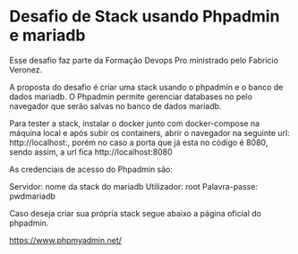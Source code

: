 # Desafio de Stack usando Phpadmin e mariadb

Esse desafio faz parte da Formação Devops Pro ministrado pelo Fabricio Veronez.

A proposta do desafio é criar uma stack usando o phpadmin e o banco de dados mariadb. O Phpadmin permite gerenciar databases
no pelo navegador que serão salvas no banco de dados mariadb.

Para tester a stack, instalar o docker junto com docker-compose na máquina local e após subir os containers, abrir o navegador
na seguinte url: http://localhost:, porém no caso a porta que já esta no código é 8080, sendo assim, a url fica http://localhost:8080

As credenciais de acesso do Phpadmin são:

Servidor: nome da stack do mariadb
Utilizador: root
Palavra-passe: pwdmariadb

Caso deseja criar sua própria stack segue abaixo a página oficial do phpadmin.

https://www.phpmyadmin.net/
